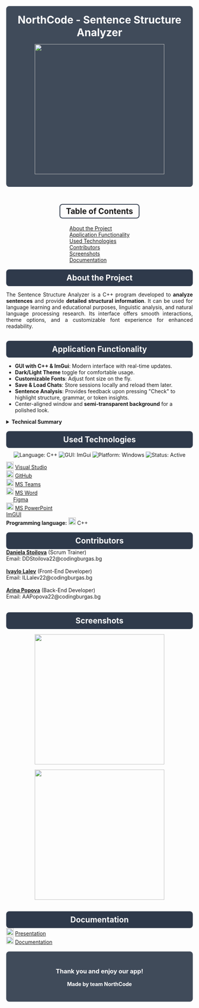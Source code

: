 <!-- ──────────────────────────────────────────────────────────────────────────── -->
<!--     NorthCode - Sentence Structure Analyzer (Enhanced/Centered README)     -->
<!-- ──────────────────────────────────────────────────────────────────────────── -->

<!-- Main container for background -->
<div align="center" style="background-color: #404b5a; padding: 20px; border-radius: 8px;">
  
  <h1 style="color: #ffffff; margin: 0;">NorthCode - Sentence Structure Analyzer</h1>
  
  <!-- Project Logo -->
  <p>
    <img src="https://github.com/user-attachments/assets/e4571091-c350-48f3-9e1c-84668bb663af" width="350" />
  </p>
  
</div>

<br />

<!-- Table of Contents -->
<div align="center">
  <h2 style="border: 2px solid #2f3a4b; display: inline-block; padding: 5px 15px; border-radius: 8px;">
    Table of Contents
  </h2>
</div>

<div align="center">
  <ul style="list-style-type: none; padding: 0; margin: 0; text-align: left; display: inline-block;">
    <li><a href="#about-the-project">About the Project</a></li>
    <li><a href="#application-functionality">Application Functionality</a></li>
    <li><a href="#used-technologies">Used Technologies</a></li>
    <li><a href="#contributors">Contributors</a></li>
    <li><a href="#screenshots">Screenshots</a></li>
    <li><a href="#documentation">Documentation</a></li>
  </ul>
</div>

<br />

<!-- About the Project -->
<div align="center" style="background-color: #2f3a4b; padding: 10px; border-radius: 8px;">
  <h2 style="color: #ffffff; margin: 0;" id="about-the-project">About the Project</h2>
</div>

<div align="center">
  <p style="max-width: 700px; text-align: justify;">
    The Sentence Structure Analyzer is a C++ program developed to <strong>analyze sentences</strong> and provide
    <strong>detailed structural information</strong>. It can be used for language learning and educational
    purposes, linguistic analysis, and natural language processing research. Its interface offers smooth
    interactions, theme options, and a customizable font experience for enhanced readability.
  </p>
</div>

<br />

<!-- Application Functionality -->
<div align="center" style="background-color: #2f3a4b; padding: 10px; border-radius: 8px;">
  <h2 style="color: #ffffff; margin: 0;" id="application-functionality">Application Functionality</h2>
</div>

<div align="center">
  <ul style="max-width: 700px; text-align: left;">
    <li><strong>GUI with C++ &amp; ImGui</strong>: Modern interface with real-time updates.</li>
    <li><strong>Dark/Light Theme</strong> toggle for comfortable usage.</li>
    <li><strong>Customizable Fonts</strong>: Adjust font size on the fly.</li>
    <li><strong>Save &amp; Load Chats</strong>: Store sessions locally and reload them later.</li>
    <li><strong>Sentence Analysis</strong>: Provides feedback upon pressing "Check" to highlight structure, grammar, or token insights.</li>
    <li>Center-aligned window and <strong>semi-transparent background</strong> for a polished look.</li>
  </ul>
</div>

<details>
<summary><strong>Technical Summary</strong></summary>
<p>
<b>GUI.cpp</b>: Manages the main window, fonts, images, theme switching, text input bar, and result display.<br/>
<b>Algorithums.cpp</b>: Receives and processes input for advanced analysis.<br/>
<b>ImGui Integration</b>: Simplified user control (buttons, text boxes) and theming.
</p>
</details>

<br />

<!-- Used Technologies -->
<div align="center" style="background-color: #2f3a4b; padding: 10px; border-radius: 8px;">
  <h2 style="color: #ffffff; margin: 0;" id="used-technologies">Used Technologies</h2>
</div>

<div align="center" style="margin: 10px;">
  <!-- Shields/Badges inside "Used Technologies" -->
  <img src="https://img.shields.io/badge/Language-C%2B%2B-00599C.svg" alt="Language: C++" />
  <img src="https://img.shields.io/badge/GUI-ImGui-blue.svg" alt="GUI: ImGui" />
  <img src="https://img.shields.io/badge/Platform-Windows-0078D6.svg" alt="Platform: Windows" />
  <img src="https://img.shields.io/badge/Status-Active-green.svg" alt="Status: Active" />
</div>

<div align="center">
  <ul style="list-style-type: none; padding: 0; margin: 0; max-width: 700px; text-align: left;">
    <li>
      <img src="https://github.com/user-attachments/assets/597c5a20-4fb9-4542-9cc4-cfe1788d00b7" width="20" />
      <a href="https://bg.wikipedia.org/wiki/Microsoft_Visual_Studio">Visual Studio</a>
    </li>
    <li>
      <img src="https://github.com/user-attachments/assets/b61c5372-f9e9-4ebd-84d1-71e5836ca5cf" width="20" />
      <a href="https://github.com">GitHub</a>
    </li>
    <li>
      <img src="https://github.com/user-attachments/assets/4e895a36-9b45-44a6-9d38-8dced30b31eb" width="20" />
      <a href="https://www.microsoft.com/en-us/microsoft-teams/group-chat-software">MS Teams</a>
    </li>
    <li>
      <img src="https://github.com/user-attachments/assets/cb8baf6f-3ff1-4f93-8bdb-151efac19634" width="20" />
      <a href="https://en.wikipedia.org/wiki/Microsoft_Word">MS Word</a>
    </li>
    <li>
      <img src="https://github.com/user-attachments/assets/8c9fe234-e334-4ed3-a264-54faa168c24c" width="15" />
      <a href="https://en.wikipedia.org/wiki/Figma">Figma</a>
    </li>
    <li>
      <img src="https://github.com/user-attachments/assets/3f755f56-736e-4254-8a93-8a889bbf081e" width="20" />
      <a href="https://en.wikipedia.org/wiki/Microsoft_PowerPoint">MS PowerPoint</a>
    </li>
    <li><a href="https://github.com/ocornut/imgui">ImGUI</a></li>
    <li>
      <strong>Programming language:</strong>
      <img src="https://github.com/user-attachments/assets/d1b1f293-9797-41ca-aaa9-bec3a104fdb7" width="20" /> C++
    </li>
  </ul>
</div>

<br />

<!-- Contributors -->
<div align="center" style="background-color: #2f3a4b; padding: 10px; border-radius: 8px;">
  <h2 style="color: #ffffff; margin: 0;" id="contributors">Contributors</h2>
</div>

<div align="center">
  <ul style="list-style-type: none; padding: 0; margin: 0; text-align: left; max-width: 700px;">
    <li>
      <strong><a href="https://github.com/DDStoilova22">Daniela Stoilova</a></strong> (Scrum Trainer)
      <br/>Email: DDStoilova22@codingburgas.bg
      <br/><br/>
    </li>
    <li>
      <strong><a href="https://github.com/ILLalev22">Ivaylo Lalev</a></strong> (Front-End Developer)
      <br/>Email: ILLalev22@codingburgas.bg
      <br/><br/>
    </li>
    <li>
      <strong><a href="https://github.com/AAPopova22">Arina Popova</a></strong> (Back-End Developer)
      <br/>Email: AAPopova22@codingburgas.bg
      <br/><br/>
    </li>
  </ul>
</div>

<br />

<!-- Screenshots -->
<div align="center" style="background-color: #2f3a4b; padding: 10px; border-radius: 8px;">
  <h2 style="color: #ffffff; margin: 0;" id="screenshots">Screenshots</h2>
</div>

<div align="center">
  <p>
    <img src="https://github.com/user-attachments/assets/289715e4-6e22-400b-a4ae-b5f2e23d6b6f" width="350" />
  </p>
  <p>
    <img src="https://github.com/user-attachments/assets/bf1b78e7-3553-4230-a481-192d9beb2c69" width="350" />
  </p>
</div>

<br />

<!-- Documentation -->
<div align="center" style="background-color: #2f3a4b; padding: 10px; border-radius: 8px;">
  <h2 style="color: #ffffff; margin: 0;" id="documentation">Documentation</h2>
</div>

<div align="center">
  <ul style="list-style-type: none; padding: 0; margin: 0; text-align: left; max-width: 700px;">
    <li>
      <img src="https://github.com/user-attachments/assets/3f755f56-736e-4254-8a93-8a889bbf081e" width="20" />
      <a href="https://codingburgas-my.sharepoint.com/:p:/g/personal/ddstoilova22_codingburgas_bg/EfZVGvCXj25EpKBqxNkk5FkB9NHh7QvfbeXYVrUcgNaLGw">Presentation</a>
    </li>
    <li>
      <img src="https://github.com/user-attachments/assets/cb8baf6f-3ff1-4f93-8bdb-151efac19634" width="20" />
      <a href="https://codingburgas-my.sharepoint.com/:w:/g/personal/aapopova22_codingburgas_bg/EfDeC32Rwf5JoZ2JZpTyTboB9B7IqbTx0x2zRcYmuVdxjA">Documentation</a>
    </li>
  </ul>
</div>

<br />

<!-- Footer -->
<div align="center" style="background-color: #404b5a; padding: 20px; border-radius: 8px;">
  <h3 style="color: #ffffff;">Thank you and enjoy our app!</h3>
  <h4 style="color: #ffffff; margin-top: 0;">Made by team NorthCode</h4>
</div>
